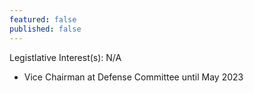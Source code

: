 ```yaml
---
featured: false
published: false
---
```

Legistlative Interest(s): N/A

* Vice Chairman at Defense Committee until May 2023